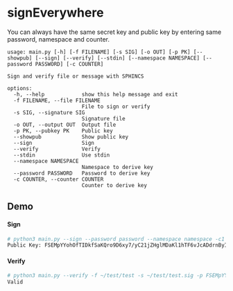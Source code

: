 # signEverywhere

You can always have the same secret key and public key by entering same password, namespace and counter. 

```
usage: main.py [-h] [-f FILENAME] [-s SIG] [-o OUT] [-p PK] [--showpub] [--sign] [--verify] [--stdin] [--namespace NAMESPACE] [--password PASSWORD] [-c COUNTER]

Sign and verify file or message with SPHINCS

options:
  -h, --help            show this help message and exit
  -f FILENAME, --file FILENAME
                        File to sign or verify
  -s SIG, --signature SIG
                        Signature file
  -o OUT, --output OUT  Output file
  -p PK, --pubkey PK    Public key
  --showpub             Show public key
  --sign                Sign
  --verify              Verify
  --stdin               Use stdin
  --namespace NAMESPACE
                        Namespace to derive key
  --password PASSWORD   Password to derive key
  -c COUNTER, --counter COUNTER
                        Counter to derive key
  ```
  
  ## Demo
  
  #### Sign
  ```bash
  # python3 main.py --sign --password password --namespace namespace -c1 -f ~/test/test -o ~/test/test.sig --showpub
  Public Key: FSEMpYYohOfTIDkfSaKQro9D6xy7/yC21jZHglMDaKl1hTF6vJcADdrnByI/S6aR4EJVXKSYHv9wNyVzHlAaEg==
  ```
  
  #### Verify
  ```bash
  # python3 main.py --verify -f ~/test/test -s ~/test/test.sig -p FSEMpYYohOfTIDkfSaKQro9D6xy7/yC21jZHglMDaKl1hTF6vJcADdrnByI/S6aR4EJVXKSYHv9wNyVzHlAaEg==
  Valid
  ```
